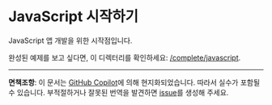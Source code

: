 # JavaScript 시작하기

JavaScript 앱 개발을 위한 시작점입니다.

완성된 예제를 보고 싶다면, 이 디렉터리를 확인하세요: [/complete/javascript](../complete/javascript/).

---

**면책조항**: 이 문서는 [GitHub Copilot](https://docs.github.com/copilot/about-github-copilot/what-is-github-copilot)에 의해 현지화되었습니다. 따라서 실수가 포함될 수 있습니다. 부적절하거나 잘못된 번역을 발견하면 [issue](https://github.com/microsoft/github-copilot-vibe-coding-workshop/issues/new)를 생성해 주세요.
